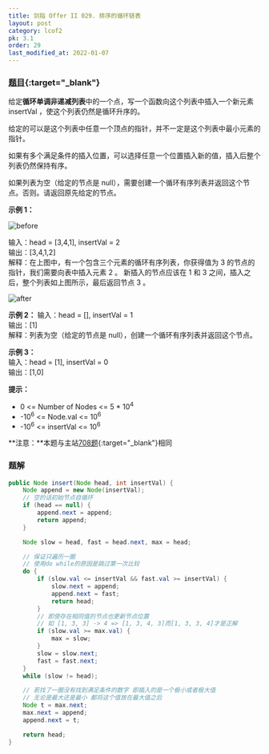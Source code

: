 ```yaml
---
title: 剑指 Offer II 029. 排序的循环链表
layout: post
category: lcof2
pk: 3.1
order: 29
last_modified_at: 2022-01-07
---
```


### [题目](https://leetcode-cn.com/problems/4ueAj6/){:target="_blank"}

给定**循环单调非递减列表**中的一个点，写一个函数向这个列表中插入一个新元素insertVal ，使这个列表仍然是循环升序的。

给定的可以是这个列表中任意一个顶点的指针，并不一定是这个列表中最小元素的指针。

如果有多个满足条件的插入位置，可以选择任意一个位置插入新的值，插入后整个列表仍然保持有序。

如果列表为空（给定的节点是 null），需要创建一个循环有序列表并返回这个节点。否则。请返回原先给定的节点。

**示例 1：**

![before](https://cdn.jsdelivr.net/gh/PasseRR/JavaLeetCode/docs/images/3/029/example_1_before_65p.jpg)

输入：head = [3,4,1], insertVal = 2  
输出：[3,4,1,2]  
解释：在上图中，有一个包含三个元素的循环有序列表，你获得值为 3 的节点的指针，我们需要向表中插入元素 2 。
新插入的节点应该在 1 和 3 之间，插入之后，整个列表如上图所示，最后返回节点 3 。

![after](https://cdn.jsdelivr.net/gh/PasseRR/JavaLeetCode/docs/images/3/029/example_1_after_65p.jpg)


**示例 2：**
输入：head = [], insertVal = 1  
输出：[1]  
解释：列表为空（给定的节点是 null），创建一个循环有序列表并返回这个节点。

**示例 3：**  
输入：head = [1], insertVal = 0  
输出：[1,0]

**提示：**
- 0 <= Number of Nodes <= 5 * 10<sup>4</sup>
- -10<sup>6</sup> <= Node.val <= 10<sup>6</sup>
- -10<sup>6</sup> <= insertVal <= 10<sup>6</sup>

**注意：**本题与主站[708题](https://leetcode-cn.com/problems/insert-into-a-sorted-circular-linked-list/){:target="_blank"}相同

### 题解

```java
public Node insert(Node head, int insertVal) {
    Node append = new Node(insertVal);
    // 空的话初始节点自循环
    if (head == null) {
        append.next = append;
        return append;
    }

    Node slow = head, fast = head.next, max = head;

    // 保证只遍历一圈
    // 使用do while的原因是跳过第一次比较
    do {
        if (slow.val <= insertVal && fast.val >= insertVal) {
            slow.next = append;
            append.next = fast;
            return head;
        }
        // 即使存在相同值的节点也更新节点位置
        // 如 [1, 3, 3] -> 4 => [1, 3, 4, 3]而[1, 3, 3, 4]才是正解
        if (slow.val >= max.val) {
            max = slow;
        }
        slow = slow.next;
        fast = fast.next;
    }
    while (slow != head);

    // 若找了一圈没有找到满足条件的数字 即插入的是一个极小或者极大值
    // 无论是最大还是最小 都将这个值放在最大值之后
    Node t = max.next;
    max.next = append;
    append.next = t;

    return head;
}
```